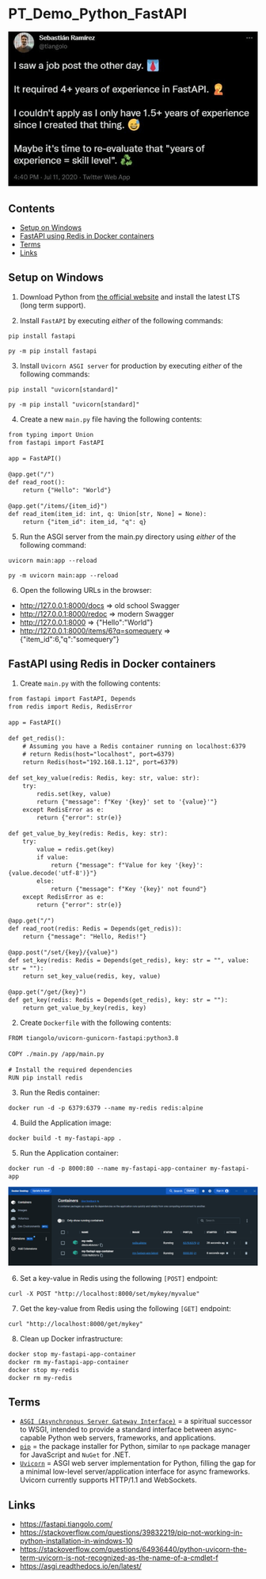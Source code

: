 # PT_Demo_Python_FastAPI

![fastapi-creator-meme](./res/meme-fastapi-creator.png)

## Contents
- [Setup on Windows](#setup-on-windows)
- [FastAPI using Redis in Docker containers](#fastapi-using-redis-in-docker-containers)
- [Terms](#terms)
- [Links](#links)

## Setup on Windows

1. Download Python from [the official website](https://www.python.org/downloads/) and install the latest LTS (long term support).

2. Install `FastAPI` by executing *either* of the following commands:
```
pip install fastapi
```
```
py -m pip install fastapi
```

3. Install `Uvicorn ASGI server` for production by executing *either* of the following commands:
```
pip install "uvicorn[standard]"
```
```
py -m pip install "uvicorn[standard]"
```

4. Create a new `main.py` file having the following contents:

```
from typing import Union
from fastapi import FastAPI

app = FastAPI()

@app.get("/")
def read_root():
    return {"Hello": "World"}

@app.get("/items/{item_id}")
def read_item(item_id: int, q: Union[str, None] = None):
    return {"item_id": item_id, "q": q}
```

5. Run the ASGI server from the main.py directory using *either* of the following command:

```
uvicorn main:app --reload
```
```
py -m uvicorn main:app --reload
```

6. Open the following URLs in the browser:
- http://127.0.0.1:8000/docs => old school Swagger
- http://127.0.0.1:8000/redoc => modern Swagger
- http://127.0.0.1:8000 => {"Hello":"World"}
- http://127.0.0.1:8000/items/6?q=somequery => {"item_id":6,"q":"somequery"}

## FastAPI using Redis in Docker containers

1. Create `main.py` with the following contents:

```
from fastapi import FastAPI, Depends
from redis import Redis, RedisError

app = FastAPI()

def get_redis():
    # Assuming you have a Redis container running on localhost:6379
    # return Redis(host="localhost", port=6379)
    return Redis(host="192.168.1.12", port=6379)

def set_key_value(redis: Redis, key: str, value: str):
    try:
        redis.set(key, value)
        return {"message": f"Key '{key}' set to '{value}'"}
    except RedisError as e:
        return {"error": str(e)}

def get_value_by_key(redis: Redis, key: str):
    try:
        value = redis.get(key)
        if value:
            return {"message": f"Value for key '{key}': {value.decode('utf-8')}"}
        else:
            return {"message": f"Key '{key}' not found"}
    except RedisError as e:
        return {"error": str(e)}

@app.get("/")
def read_root(redis: Redis = Depends(get_redis)):
    return {"message": "Hello, Redis!"}

@app.post("/set/{key}/{value}")
def set_key(redis: Redis = Depends(get_redis), key: str = "", value: str = ""):
    return set_key_value(redis, key, value)

@app.get("/get/{key}")
def get_key(redis: Redis = Depends(get_redis), key: str = ""):
    return get_value_by_key(redis, key)
```

2. Create `Dockerfile` with the following contents:
```
FROM tiangolo/uvicorn-gunicorn-fastapi:python3.8

COPY ./main.py /app/main.py

# Install the required dependencies
RUN pip install redis
```

3. Run the Redis container:
```
docker run -d -p 6379:6379 --name my-redis redis:alpine
```

4. Build the Application image:
```
docker build -t my-fastapi-app .
```

5. Run the Application container:
```
docker run -d -p 8000:80 --name my-fastapi-app-container my-fastapi-app
```

![scrot-docker-containers](./res/scrot-docker-containers.png)

6. Set a key-value in Redis using the following `[POST]` endpoint:
```
curl -X POST "http://localhost:8000/set/mykey/myvalue"
```

7. Get the key-value from Redis using the following `[GET]` endpoint:
```
curl "http://localhost:8000/get/mykey"
```

8. Clean up Docker infrastructure:

```
docker stop my-fastapi-app-container
docker rm my-fastapi-app-container
docker stop my-redis
docker rm my-redis
```

## Terms
- [`ASGI (Asynchronous Server Gateway Interface)`](https://asgi.readthedocs.io/en/latest/) = a spiritual successor to WSGI, intended to provide a standard interface between async-capable Python web servers, frameworks, and applications.
- [`pip`](https://pypi.org/project/pip/) = the package installer for Python, similar to `npm` package manager for JavaScript and `NuGet` for .NET.
- [`Uvicorn`](https://www.uvicorn.org/) = ASGI web server implementation for Python, filling the gap for a minimal low-level server/application interface for async frameworks.<br>Uvicorn currently supports HTTP/1.1 and WebSockets.

## Links
- https://fastapi.tiangolo.com/
- https://stackoverflow.com/questions/39832219/pip-not-working-in-python-installation-in-windows-10
- https://stackoverflow.com/questions/64936440/python-uvicorn-the-term-uvicorn-is-not-recognized-as-the-name-of-a-cmdlet-f
- https://asgi.readthedocs.io/en/latest/